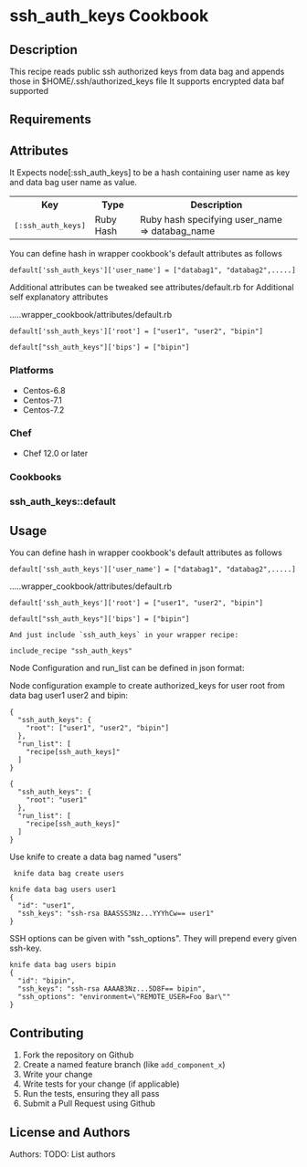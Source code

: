 # ssh_auth_keys Cookbook

## Description
This recipe reads public ssh authorized keys from data bag and appends those in $HOME/.ssh/authorized_keys file
It supports encrypted data baf supported

## Requirements

## Attributes

It Expects node[:ssh_auth_keys] to be a hash containing user name as key and data bag user name as value.

<table>
  <tr>
    <th>Key</th>
    <th>Type</th>
    <th>Description</th>
  </tr>
  <tr>
    <td><tt>[:ssh_auth_keys]</tt></td>
    <td>Ruby Hash</td>
    <td>Ruby hash specifying user_name => databag_name </td>
  </tr>
</table>


You can define hash in wrapper cookbook's default attributes as follows
```
default['ssh_auth_keys']['user_name'] = ["databag1", "databag2",.....]
```
Additional attributes can be tweaked see attributes/default.rb for Additional self explanatory attributes

.....wrapper_cookbook/attributes/default.rb
```
default['ssh_auth_keys']['root'] = ["user1", "user2", "bipin"]

default["ssh_auth_keys"]['bips'] = ["bipin"]
```

### Platforms

- Centos-6.8
- Centos-7.1
- Centos-7.2

### Chef

- Chef 12.0 or later

### Cookbooks

### ssh_auth_keys::default

## Usage

You can define hash in wrapper cookbook's default attributes as follows
```
default['ssh_auth_keys']['user_name'] = ["databag1", "databag2",.....]
```

.....wrapper_cookbook/attributes/default.rb
```
default['ssh_auth_keys']['root'] = ["user1", "user2", "bipin"]

default["ssh_auth_keys"]['bips'] = ["bipin"]

And just include `ssh_auth_keys` in your wrapper recipe:

include_recipe "ssh_auth_keys"
```

Node Configuration and run_list can be defined in json format:

Node configuration example to create authorized_keys for user root from data bag user1 user2 and bipin:
```
{    
  "ssh_auth_keys": {     
    "root": ["user1", "user2", "bipin"]    
  },     
  "run_list": [
    "recipe[ssh_auth_keys]"
  ]
}
```
```
{   
  "ssh_auth_keys": {    
    "root": "user1"   
  },  
  "run_list": [  
    "recipe[ssh_auth_keys]"  
  ]   
}
```
Use knife to create a data bag named "users"

` knife data bag create users`

```
knife data bag users user1
{  
  "id": "user1",  
  "ssh_keys": "ssh-rsa BAASSS3Nz...YYYhCw== user1"  
}
```
SSH options can be given with "ssh_options". They will prepend every given ssh-key.

```
knife data bag users bipin
{
  "id": "bipin",
  "ssh_keys": "ssh-rsa AAAAB3Nz...5D8F== bipin",
  "ssh_options": "environment=\"REMOTE_USER=Foo Bar\""
}
```

## Contributing

1. Fork the repository on Github
2. Create a named feature branch (like `add_component_x`)
3. Write your change
4. Write tests for your change (if applicable)
5. Run the tests, ensuring they all pass
6. Submit a Pull Request using Github

## License and Authors

Authors: TODO: List authors
